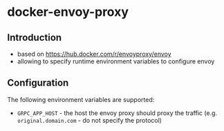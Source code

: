 # docker-envoy-proxy

## Introduction

* based on https://hub.docker.com/r/envoyproxy/envoy
* allowing to specify runtime environment variables to configure envoy

## Configuration

The following environment variables are supported:

* `GRPC_APP_HOST` - the host the envoy proxy should proxy the traffic (e.g. `original.domain.com` - do not specify the protocol)
